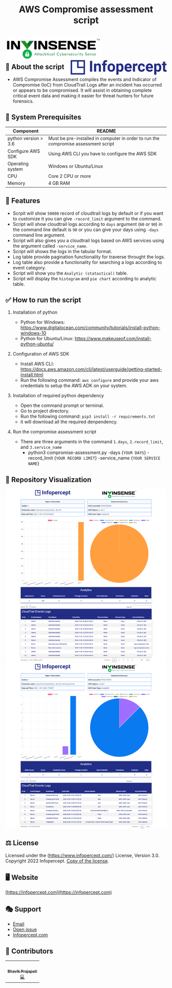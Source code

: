 <div>
  <h1 align="center">AWS Compromise assessment script</h1>
  <br>
  <img align="left" alt="Invinsense logo" src="https://github.com/Infopercept/compromise-assessment/blob/main/templates/Invinsense_logo_tagline.svg" width="300px">
  <img align="right" alt="Infopercept logo" src="https://github.com/Infopercept/compromise-assessment/blob/main/templates/Infopercept_logo%202.svg" width="300px">
  <br>
</div>
<br>
<br>


## 📙 About the script
- AWS Compromise Assessment compiles the events and Indicator of Compromise (IoC) from CloudTrail Logs after an incident has occurred or appears to be compromised. It will assist in obtaining complete critical event data and making it easier for threat hunters for future forensics.



## 📖 System Prerequisites 
| Component            | README                                                                             |
| -------------------- | ---------------------------------------------------------------------------------- |
| python version > 3.6 | Must be pre-installed in computer in order to run the compromise assessment script |
| Configure AWS SDK    | Using AWS CLI you have to configure the AWS SDK                                    |
| Operating system     | Windows or Ubuntu/Linux                                                            |
| CPU                  | Core 2 CPU or more                                                                 |
| Memory               | 4 GB RAM                                                                           |


## 🚧 Features

- Scrpit will show `50000` record of cloudtrail logs by default or if you want to customize it you can give `-record_limit` argument to the command.
- Script will show cloudtrail logs according to `days` argument (`60` or `90`) in the command line default is `90` or you can give your days using `-days` command line argument.
- Script will also gives you a cloudtrail logs based on AWS services using the argument called `-service_name`.
- Script will shows the logs in the tabular format.
- Log table provide pagination functionality for traverse throught the logs.
- Log table also provide a functionality for searching a logs according to event category.
- Script will show you the `Analytic (statastical)` table.
- Script will display the `histogram` and `pie chart` according to analytic table.


## ✅ How to run the script

1. Installation of python
    - Python for Windows: https://www.digitalocean.com/community/tutorials/install-python-windows-10
    - Python for Ubuntu/Linux: https://www.makeuseof.com/install-python-ubuntu/

2. Configuration of AWS SDK
    - Install AWS CLI: https://docs.aws.amazon.com/cli/latest/userguide/getting-started-install.html
    - Run the following command: `aws configure` and provide your aws credentials to setup the AWS ADK on your system.

3. Installation of required python dependency
    - Open the command prompt or terminal.
    - Go to project directory.
    - Run the following command: `pip3 install -r requirements.txt`
    - it will download all the required denpendency.

4. Run the compromise assessment script
   - There are three arguments in the command `1.days`, `2.record_limit`, and `3.service_name`
      - python3 compromise-assessment.py -days {`YOUR DAYS`} -record_limit {`YOUR RECORD LIMIT`} -service_name {`YOUR SERVICE NAME`}

## 🎦 Repository Visualization
<div align="center">
    <img alt="Report" src="https://github.com/Infopercept/compromise-assessment/blob/main/templates/report-ss.png" /><br>
    <img alt="Report" src="https://github.com/Infopercept/compromise-assessment/blob/main/templates/report-ss-2.png" />
</div>



## ⚖️ License
Licensed under the (https://www.infopercept.com/) License, Version 3.0.
Copyright 2022 Infopercept. [Copy of the license](LICENSE.txt).


## 🖥️ Website
[https://infopercept.com](https://infopercept.com)


## 🎭 Support
* [Email](mailto:sos@infopercept.com)
* [Open issue](https://github.com/Infopercept/compromise-assessment/issues)
* [Infopercept.com](https://infopercept.com/contact)


## 🤝 Contributors 

<!-- ALL-CONTRIBUTORS-LIST:START - Do not remove or modify this section -->
<!-- prettier-ignore-start -->
<!-- markdownlint-disable -->
<table>  <tr>
    <td align="center"><a href="https://github.com/PrajapatiBhavik"><img src="https://avatars.githubusercontent.com/u/67953602?v=4?s=100" width="100px;" alt=""/><br /><sub><b>Bhavik Prajapati</b></sub></a><br /><a href="https://github.com/PrajapatiBhavik" title="Code">💻</a></td>
  </tr>
</table>
